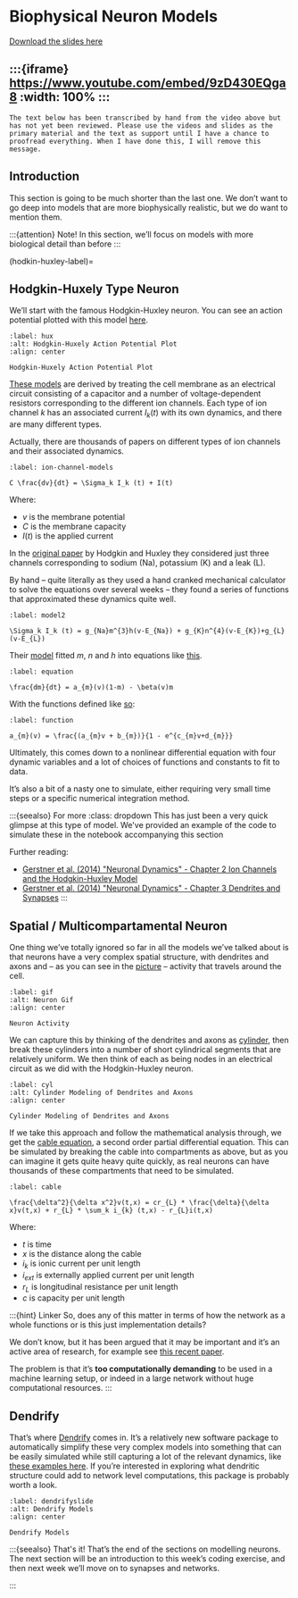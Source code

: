 # Biophysical Neuron Models

[Download the slides here](slides/W1-V3-biophysical-models.pptx)

:::{iframe} https://www.youtube.com/embed/9zD430EQga8
:width: 100%
:::
---

```{danger} Work in progress
The text below has been transcribed by hand from the video above but has not yet been reviewed. Please use the videos and slides as the primary material and the text as support until I have a chance to proofread everything. When I have done this, I will remove this message.
```

## Introduction

This section is going to be much shorter than the last one. We don’t want to go deep into models that are more biophysically realistic, but we do want to mention them.

:::{attention} Note!
In this section, we’ll focus on models with more biological detail than before
:::

(hodkin-huxley-label)=

## Hodgkin-Huxely Type Neuron

We’ll start with the famous Hodgkin-Huxley neuron. You can see an action potential plotted with this model [here](#hux).

```{figure} #hodgkin-huxley-fig-label
:label: hux
:alt: Hodgkin-Huxely Action Potential Plot
:align: center

Hodgkin-Huxely Action Potential Plot
```

[These models](#ion-channel-models) are derived by treating the cell membrane as an electrical circuit consisting of a capacitor and a number of voltage-dependent resistors corresponding to the different ion channels. Each type of ion channel $k$ has an associated current $I_k (t)$ with its own dynamics, and there are many different types.

Actually, there are thousands of papers on different types of ion channels and their associated dynamics.

```{math}
:label: ion-channel-models

C \frac{dv}{dt} = \Sigma_k I_k (t) + I(t)

```

Where:

* $v$ is the membrane potential
* $C$ is the membrane capacity
* $I(t)$ is the applied current

In the [original paper](https://doi.org/10.1113/jphysiol.1952.sp004764) by Hodgkin and Huxley they considered just three channels corresponding to sodium (Na), potassium (K) and a leak (L).

By hand – quite literally as they used a hand cranked mechanical calculator to solve the equations over several weeks – they found a series of functions that approximated these dynamics quite well.

```{math}
:label: model2

\Sigma_k I_k (t) = g_{Na}m^{3}h(v-E_{Na}) + g_{K}n^{4}(v-E_{K})+g_{L}(v-E_{L})

```

Their [model](#model2) fitted $m$, $n$ and $h$ into equations like [this](#equation). 

```{math}
:label: equation

\frac{dm}{dt} = a_{m}(v)(1-m) - \beta(v)m

```

With the functions defined like [so](#function):

```{math}
:label: function

a_{m}(v) = \frac{(a_{m}v + b_{m})}{1 - e^{c_{m}v+d_{m}}}

```

Ultimately, this comes down to a nonlinear differential equation with four dynamic variables and a lot of choices of functions and constants to fit to data.

It’s also a bit of a nasty one to simulate, either requiring very small time steps or a specific numerical integration method.

:::{seealso} For more
:class: dropdown
This has just been a very quick glimpse at this type of model.
We've provided an example of the code to simulate these in the notebook accompanying this section

Further reading:
* [Gerstner et al. (2014) "Neuronal Dynamics" - Chapter 2 Ion Channels and the Hodgkin-Huxley Model](https://neuronaldynamics.epfl.ch/online/Ch2.html)
* [Gerstner et al. (2014) "Neuronal Dynamics" - Chapter 3 Dendrites and Synapses](https://neuronaldynamics.epfl.ch/online/Ch3.html)
:::

## Spatial / Multicompartamental Neuron

One thing we’ve totally ignored so far in all the models we’ve talked about is that neurons have a very complex spatial structure, with dendrites and axons and – as you can see in the [picture](#gif) – activity that travels around the cell.

```{figure} figures/neurongif.gif
:label: gif
:alt: Neuron Gif
:align: center

Neuron Activity
```

We can capture this by thinking of the dendrites and axons as [cylinder](#cyl), then break these cylinders into a number of short cylindrical segments that are relatively uniform. We then think of each as being nodes in an electrical circuit as we did with the Hodgkin-Huxley neuron.

```{figure} figures/cylinders.png
:label: cyl
:alt: Cylinder Modeling of Dendrites and Axons
:align: center

Cylinder Modeling of Dendrites and Axons
```

If we take this approach and follow the mathematical analysis through, we get the [cable equation](#cable), a second order partial differential equation.
This can be simulated by breaking the cable into compartments as above, but as you can imagine it gets quite heavy quite quickly, as real neurons can have thousands of these compartments that need to be simulated.

```{math}
:label: cable

\frac{\delta^2}{\delta x^2}v(t,x) = cr_{L} * \frac{\delta}{\delta x}v(t,x) + r_{L} * \sum_k i_{k} (t,x) - r_{L}i(t,x)

```

Where:

* $t$ is time
* $x$ is the distance along the cable
* $i_k$ is ionic current per unit length
* $i_{ext}$ is externally applied current per unit length
* $r_L$ is longitudinal resistance per unit length
* $c$ is capacity per unit length

:::{hint} Linker
So, does any of this matter in terms of how the network as a whole functions or is this just implementation details?

We don’t know, but it has been argued that it may be important and it’s an active area of research, for example see [this recent paper](https://doi.org/10.48550/arXiv.2306.08007).

The problem is that it’s **too computationally demanding** to be used in a machine learning setup, or indeed in a large network without huge computational resources.
:::

## Dendrify

That’s where [Dendrify](https://dendrify.readthedocs.io/en/latest/) comes in. It’s a relatively new software package to automatically simplify these very complex models into something that can be easily simulated while still capturing a lot of the relevant dynamics, like [these examples here](#dendrifyslide). If you’re interested in exploring what dendritic structure could add to network level computations, this package is probably worth a look.

```{figure} figures/dendrify.png
:label: dendrifyslide
:alt: Dendrify Models
:align: center

Dendrify Models
```

:::{seealso} That's it!
That’s the end of the sections on modelling neurons. The next section will be an introduction to this week’s coding exercise, and then next week we’ll move on to synapses and networks.

:::